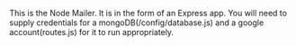 This is the Node Mailer.
It is in the form of an Express app.
You will need to supply credentials for a mongoDB(/config/database.js) and a google account(routes.js) for it to run appropriately.
